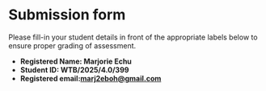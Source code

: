 # Submission form

Please fill-in your student details in front of the appropriate labels
below to ensure proper grading of assessment.

- **Registered Name: Marjorie Echu**
- **Student ID: WTB/2025/4.0/399**
- **Registered email:marj2eboh@gmail.com**

